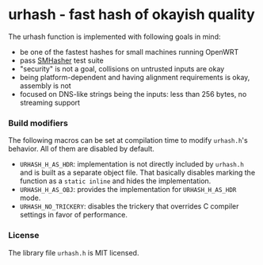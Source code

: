 urhash - fast hash of okayish quality
=====================================

The urhash function is implemented with following goals in mind:
- be one of the fastest hashes for small machines running OpenWRT
- pass [SMHasher](https://github.com/rurban/smhasher) test suite
- "security" is not a goal, collisions on untrusted inputs are okay
- being platform-dependent and having alignment requirements is okay, assembly is not
- focused on DNS-like strings being the inputs: less than 256 bytes, no streaming support

### Build modifiers

The following macros can be set at compilation time to modify `urhash.h`'s behavior.
All of them are disabled by default.

- `URHASH_H_AS_HDR`: implementation is not directly included by `urhash.h`
  and is built as a separate object file. That basically disables marking the
  function as a `static inline` and hides the implementation.
- `URHASH_H_AS_OBJ`: provides the implementation for `URHASH_H_AS_HDR` mode.
- `URHASH_NO_TRICKERY`: disables the trickery that overrides C compiler
  settings in favor of performance.

### License

The library file `urhash.h` is MIT licensed.

